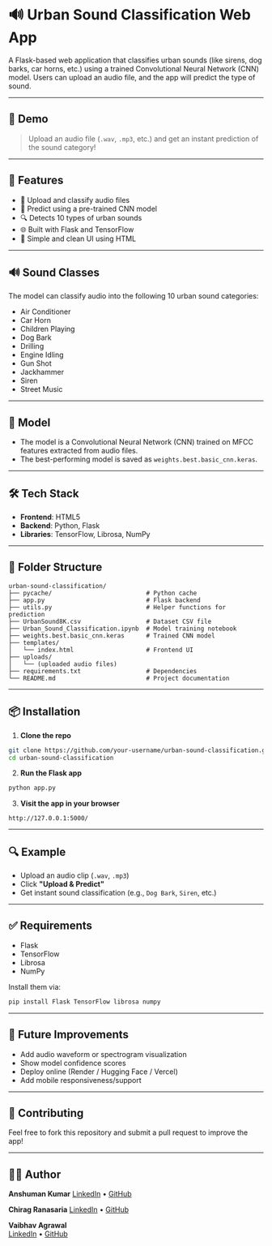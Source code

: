 # 🔊 Urban Sound Classification Web App

A Flask-based web application that classifies urban sounds (like sirens, dog barks, car horns, etc.) using a trained Convolutional Neural Network (CNN) model. Users can upload an audio file, and the app will predict the type of sound.

---

## 🚀 Demo

> Upload an audio file (`.wav`, `.mp3`, etc.) and get an instant prediction of the sound category!

---

## 🎯 Features

- 🎵 Upload and classify audio files
- 🧠 Predict using a pre-trained CNN model
- 🔍 Detects 10 types of urban sounds
- 🌐 Built with Flask and TensorFlow
- 📁 Simple and clean UI using HTML

---

## 🔊 Sound Classes

The model can classify audio into the following 10 urban sound categories:

- Air Conditioner  
- Car Horn  
- Children Playing  
- Dog Bark  
- Drilling  
- Engine Idling  
- Gun Shot  
- Jackhammer  
- Siren  
- Street Music  

---

## 🧠 Model

- The model is a Convolutional Neural Network (CNN) trained on MFCC features extracted from audio files.
- The best-performing model is saved as `weights.best.basic_cnn.keras`.

---

## 🛠 Tech Stack

- **Frontend**: HTML5  
- **Backend**: Python, Flask  
- **Libraries**: TensorFlow, Librosa, NumPy  

---

## 📁 Folder Structure

```
urban-sound-classification/
├── pycache/                          # Python cache
├── app.py                            # Flask backend
├── utils.py                          # Helper functions for prediction
├── UrbanSound8K.csv                  # Dataset CSV file
├── Urban_Sound_Classification.ipynb  # Model training notebook
├── weights.best.basic_cnn.keras      # Trained CNN model
├── templates/
│   └── index.html                    # Frontend UI
├── uploads/
│   └── (uploaded audio files)
├── requirements.txt                  # Dependencies
└── README.md                         # Project documentation
```

---

## 📦 Installation

1. **Clone the repo**
```bash
git clone https://github.com/your-username/urban-sound-classification.git
cd urban-sound-classification
```

2. **Run the Flask app**
```bash
python app.py
```

3. **Visit the app in your browser**
```
http://127.0.0.1:5000/
```

---

## 🔍 Example

- Upload an audio clip (`.wav`, `.mp3`)
- Click **"Upload & Predict"**
- Get instant sound classification (e.g., `Dog Bark`, `Siren`, etc.)

---

## ✅ Requirements

- Flask  
- TensorFlow  
- Librosa  
- NumPy  

Install them via:

```bash
pip install Flask TensorFlow librosa numpy
```

---

## 📌 Future Improvements

- Add audio waveform or spectrogram visualization  
- Show model confidence scores  
- Deploy online (Render / Hugging Face / Vercel)  
- Add mobile responsiveness/support  

---

## 🤝 Contributing

Feel free to fork this repository and submit a pull request to improve the app!

---

## 👨‍💻 Author

**Anshuman Kumar**
[LinkedIn](https://linkedin.com/in/anshuman-kumar-372702282) • [GitHub](https://github.com/anshumankumar2021)

**Chirag Ranasaria**
[LinkedIn](https://linkedin.com/in/chirag-ranasaria-203281241) • [GitHub](https://github.com/Chirag9697)

**Vaibhav Agrawal**  
[LinkedIn](https://linkedin.com/in/vaibhavvagrawall) • [GitHub](https://github.com/vaibhavvagrawall)
